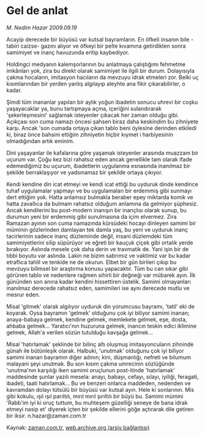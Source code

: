 # Gel de anlat

*M. Nedim Hazar 2009.09.19*

<tr><td class="metin" colspan="2" style="padding-top: 20px; padding-left: 5px; padding-right: 10px;">Acayip derecede bir büyüsü var kutsal bayramların. En öfkeli insanın bile -tabiri caizse- gazını alıyor ve öfkeyi bir pelte kıvamına getirdikten sonra samimiyet ve inanç havuzunda eritip kaybediyor.</td></tr><tr><td class="metin" colspan="2" style="padding-top: 20px; padding-left: 5px; padding-right: 10px;"><p> Holdingci medyanın kalemşorlarının bu anlatmaya çalıştığımı fehmetme imkânları yok, zira bu direkt olarak samimiyet ile ilgili bir durum. Dolayısıyla çakma hocaların, imitasyon hacıların da mevzuyu idrak etmeleri zor. Belki uç kısımlarından bir yerden yanlış algılayıp aleyhte ana fikir çıkarabilirler, o kadar.
<p>Şimdi tüm inananlar yapılan bir aylık yoğun ibadetin sonucu uhrevi bir coşku yaşayacaklar ya, bunu tartışmaya açma, içeriğini sulandırarak 'şekerleşmesini' sağlamak isteyenler çıkacak her zaman olduğu gibi. Açıkçası son cuma namazı öncesi şahsen biraz daha keskindim bu zihniyete karşı. Ancak 'son cumada ortaya çıkan tablo beni öylesine derinden etkiledi ki, biraz önce bahsini ettiğim zihniyetin hiçbir kıymet i harbiyesinin olmadığından artık eminim.
<p>Dini yaşayanlar ile kafalarına göre yaşamak isteyenler arasında muazzam bir uçurum var. Çoğu kez bizi rahatsız eden ancak genellikle tam olarak ifade edemediğimiz bu uçurum, ibadetlerin uygulanma esnasında inanılmaz bir şekilde berraklaşıyor ve yadsınamaz bir şekilde ortaya çıkıyor.
<p>Kendi kendine din icat etmeyi ve kendi icat ettiği bu uyduruk dinde kendince tuhaf uygulamalar yapmayı ve bu uygulamaları bir erdemmiş gibi sunmayı dert ettiğim yok. Hatta anlamsız bulmakla beraber epey miktarda komik ve hatta zavallıca da bulmam rahatsız olduğum anlamına da gelmiyor şüphesiz. Ancak kendilerini bu post-modern inanışın bir inançlısı olarak sunup, bu durumun yeni bir erdemmiş gibi sunulmasına da içim elvermez. Zira Ramazan ayının son cuma namazında kürsüdeki hocayı dinleyen samimi bir müminin gözlerinden damlayan tek damla yaş, bu yeni ve uyduruk inanç tacirlerinin sadece inanç düzleminde değil, insani düzlemdeki tüm samimiyetlerini silip süpürüyor ve eğreti bir kauçuk çiçek gibi ortalık yerde bırakıyor. Aslında mesele çok daha derin ve travmatik de. Yani işin bir de tıbbi boyutu var aslında. Lakin ne bizim sabrımız ve vaktimiz var bu kadar etraflıca tahlil ve tenkide ne de okurun. Elbet bir gün birileri çıkıp bu mevzuyu bilimsel bir araştırma konusu yapacaktır. Tüm bu can sıkar gibi görünen tablo ve nedenlere rağmen sihirli bir değneği var mübarek ayın. İlk gününden son anına kadar kendini hissettiren üstelik. Samimi olmayanları inanılmaz derecede rahatsız eden, samimileri ise aynı derecede mutlu ve mesrur eden.
<p>Misal 'gitmek' olarak algılıyor uyduruk din yorumcusu bayramı, 'tatil' eki de koyarak. Oysa bayramın 'gelmek' olduğunu çok iyi biliyor samimi inanan; anaya-babaya gelmek, kendine gelmek, memlekete gelmek, eşe, dosta, ahbaba gelmek... Yaratıcı'nın huzuruna gelmek, inancın teskin edici iklimine gelmek, Allah'a verilen sözün tutulduğu kavşağa gelmek...
<p>Misal 'hatırlamak' şeklinde bir bilinç altı oluşmuş imitasyoncuların zihninde günah ile bütünleşik olarak. Halbuki, 'unutmak' olduğunu çok iyi biliyor samimi inanan bayramın diğer adının; kini, düşmanlığı, nefreti ve bilumum malayani şeyi unutmak. Bu son kısım çakma umrecinin sözlüğünde 'unutma'nın karşılığı iken samimi oruçlunun post-itinde 'hatırlamak' maddesinde şunlar yazılı mesela: anayı, babayı, cefayı, sılayı, iyiliği, feragati, ibadeti, taati hatırlamak... Bu ve benzeri onlarca maddeden, nedenden ve kavramdan dolayı tütsülü bir büyüsü var kutsal ayın. Hele ki sonlarının. Mis gibi kokulu, ışıl ışıl parıltılı, mırıl mırıl şırıltılı bir büyü bu. Samimi mümini 'Rabb'im iyi ki oruç tuttum, bu muhteşem güzelliği seneye de bana idrak etmeyi nasip et' diyerek içten bir şekilde ellerini göğe açtırarak dile getiren bir iksir. n.hazar@zaman.com.tr <br/></p></p></p></p></p></p></td></tr>

Kaynak: [zaman.com.tr](http://zaman.com.tr/yazar.do?yazino=894061), [web.archive.org (arşiv bağlantısı)](http://web.archive.org/web/20091002001053/http://www.zaman.com.tr:80/yazar.do?yazino=894061)
